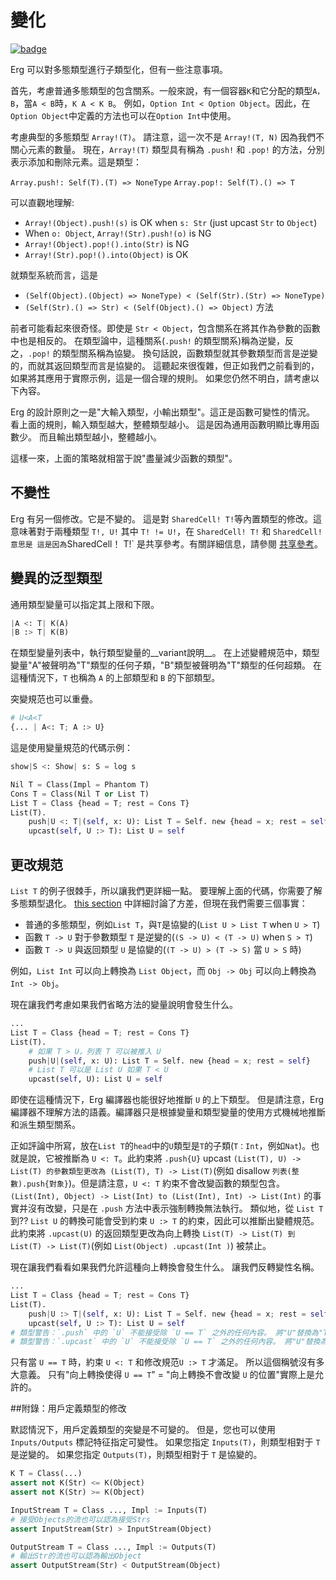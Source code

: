 # 變化

[![badge](https://img.shields.io/endpoint.svg?url=https%3A%2F%2Fgezf7g7pd5.execute-api.ap-northeast-1.amazonaws.com%2Fdefault%2Fsource_up_to_date%3Fowner%3Derg-lang%26repos%3Derg%26ref%3Dmain%26path%3Ddoc/EN/syntax/type/advanced/variance.md%26commit_hash%3D06f8edc9e2c0cee34f6396fd7c64ec834ffb5352)](https://gezf7g7pd5.execute-api.ap-northeast-1.amazonaws.com/default/source_up_to_date?owner=erg-lang&repos=erg&ref=main&path=doc/EN/syntax/type/advanced/variance.md&commit_hash=06f8edc9e2c0cee34f6396fd7c64ec834ffb5352)

Erg 可以對多態類型進行子類型化，但有一些注意事項。

首先，考慮普通多態類型的包含關系。一般來說，有一個容器`K`和它分配的類型`A，B`，當`A < B`時，`K A < K B`。
例如，`Option Int < Option Object`。因此，在`Option Object`中定義的方法也可以在`Option Int`中使用。

考慮典型的多態類型 `Array!(T)`。
請注意，這一次不是 `Array!(T, N)` 因為我們不關心元素的數量。
現在，`Array!(T)` 類型具有稱為 `.push!` 和 `.pop!` 的方法，分別表示添加和刪除元素。這是類型：

`Array.push!: Self(T).(T) => NoneType`
`Array.pop!: Self(T).() => T`

可以直觀地理解:

* `Array!(Object).push!(s)` is OK when `s: Str` (just upcast `Str` to `Object`)
* When `o: Object`, `Array!(Str).push!(o)` is NG
* `Array!(Object).pop!().into(Str)` is NG
* `Array!(Str).pop!().into(Object)` is OK

就類型系統而言，這是

* `(Self(Object).(Object) => NoneType) < (Self(Str).(Str) => NoneType)`
* `(Self(Str).() => Str) < (Self(Object).() => Object)`
方法

前者可能看起來很奇怪。即使是 `Str < Object`，包含關系在將其作為參數的函數中也是相反的。
在類型論中，這種關系(`.push!` 的類型關系)稱為逆變，反之，`.pop!` 的類型關系稱為協變。
換句話說，函數類型就其參數類型而言是逆變的，而就其返回類型而言是協變的。
這聽起來很復雜，但正如我們之前看到的，如果將其應用于實際示例，這是一個合理的規則。
如果您仍然不明白，請考慮以下內容。

Erg 的設計原則之一是"大輸入類型，小輸出類型"。這正是函數可變性的情況。
看上面的規則，輸入類型越大，整體類型越小。
這是因為通用函數明顯比專用函數少。
而且輸出類型越小，整體越小。

這樣一來，上面的策略就相當于說"盡量減少函數的類型"。

## 不變性

Erg 有另一個修改。它是不變的。
這是對 `SharedCell! T!`等內置類型的修改。這意味著對于兩種類型 `T!, U!` 其中 `T! != U!`，在 `SharedCell! T!` 和 `SharedCell!意思是
這是因為`SharedCell！ T!` 是共享參考。有關詳細信息，請參閱 [共享參考](shared.md)。

## 變異的泛型類型

通用類型變量可以指定其上限和下限。

```python
|A <: T| K(A)
|B :> T| K(B)
```

在類型變量列表中，執行類型變量的__variant說明__。 在上述變體規范中，類型變量"A"被聲明為"T"類型的任何子類，"B"類型被聲明為"T"類型的任何超類。
在這種情況下，`T` 也稱為 `A` 的上部類型和 `B` 的下部類型。

突變規范也可以重疊。

```python
# U<A<T
{... | A<: T; A :> U}
```

這是使用變量規范的代碼示例：

```python
show|S <: Show| s: S = log s

Nil T = Class(Impl = Phantom T)
Cons T = Class(Nil T or List T)
List T = Class {head = T; rest = Cons T}
List(T).
    push|U <: T|(self, x: U): List T = Self. new {head = x; rest = self}
    upcast(self, U :> T): List U = self
```

## 更改規范

`List T` 的例子很棘手，所以讓我們更詳細一點。
要理解上面的代碼，你需要了解多態類型退化。 [this section](./variance.md) 中詳細討論了方差，但現在我們需要三個事實：

* 普通的多態類型，例如`List T`，與`T`是協變的(`List U > List T` when `U > T`)
* 函數 `T -> U` 對于參數類型 `T` 是逆變的(`(S -> U) < (T -> U)` when `S > T`)
* 函數 `T -> U` 與返回類型 `U` 是協變的(`(T -> U) > (T -> S)` 當 `U > S` 時)

例如，`List Int` 可以向上轉換為 `List Object`，而 `Obj -> Obj` 可以向上轉換為 `Int -> Obj`。

現在讓我們考慮如果我們省略方法的變量說明會發生什么。

```python
...
List T = Class {head = T; rest = Cons T}
List(T).
    # 如果 T > U，列表 T 可以被推入 U
    push|U|(self, x: U): List T = Self. new {head = x; rest = self}
    # List T 可以是 List U 如果 T < U
    upcast(self, U): List U = self
```

即使在這種情況下，Erg 編譯器也能很好地推斷 `U` 的上下類型。
但是請注意，Erg 編譯器不理解方法的語義。編譯器只是根據變量和類型變量的使用方式機械地推斷和派生類型關系。

正如評論中所寫，放在`List T`的`head`中的`U`類型是`T`的子類(`T：Int`，例如`Nat`)。也就是說，它被推斷為 `U <: T`。此約束將 `.push{U}` upcast `(List(T), U) -> List(T) 的參數類型更改為 (List(T), T) -> List(T)`(例如 disallow `列表(整數).push{對象}`)。但是請注意，`U <: T` 約束不會改變函數的類型包含。 `(List(Int), Object) -> List(Int) to (List(Int), Int) -> List(Int)` 的事實并沒有改變，只是在 `.push` 方法中表示強制轉換無法執行。
類似地，從 `List T` 到?? `List U` 的轉換可能會受到約束 `U :> T` 的約束，因此可以推斷出變體規范。此約束將 `.upcast(U)` 的返回類型更改為向上轉換 `List(T) -> List(T) 到 List(T) -> List(T)`(例如 `List(Object) .upcast(Int )`) 被禁止。

現在讓我們看看如果我們允許這種向上轉換會發生什么。
讓我們反轉變性名稱。

```python
...
List T = Class {head = T; rest = Cons T}
List(T).
    push|U :> T|(self, x: U): List T = Self. new {head = x; rest = self}
    upcast(self, U :> T): List U = self
# 類型警告：`.push` 中的 `U` 不能接受除 `U == T` 之外的任何內容。 將"U"替換為"T"。
# 類型警告：`.upcast` 中的 `U` 不能接受除 `U == T` 之外的任何內容。 將"U"替換為"T"。
```

只有當 `U == T` 時，約束 `U <: T` 和修改規范`U :> T` 才滿足。 所以這個稱號沒有多大意義。
只有"向上轉換使得 `U == T`" = "向上轉換不會改變 `U` 的位置"實際上是允許的。

##附錄：用戶定義類型的修改

默認情況下，用戶定義類型的突變是不可變的。 但是，您也可以使用 `Inputs/Outputs` 標記特征指定可變性。
如果您指定 `Inputs(T)`，則類型相對于 `T` 是逆變的。
如果您指定 `Outputs(T)`，則類型相對于 `T` 是協變的。

```python
K T = Class(...)
assert not K(Str) <= K(Object)
assert not K(Str) >= K(Object)

InputStream T = Class ..., Impl := Inputs(T)
# 接受Objects的流也可以認為接受Strs
assert InputStream(Str) > InputStream(Object)

OutputStream T = Class ..., Impl := Outputs(T)
# 輸出Str的流也可以認為輸出Object
assert OutputStream(Str) < OutputStream(Object)
```